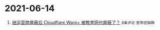 # 2021-06-14

1. [继运营商屏蔽后 Cloudflare Warp+ 被教育网也屏蔽了？](https://www.v2ex.com/t/783276) `8条评论` `宽带症候群`
